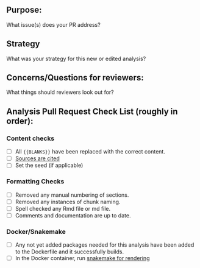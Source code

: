 ## Purpose:
What issue(s) does your PR address?

## Strategy
What was your strategy for this new or edited analysis?

## Concerns/Questions for reviewers:
What things should reviewers look out for?

## Analysis Pull Request Check List (roughly in order):

### Content checks
* [ ] All `{{BLANKS}}` have been replaced with the correct content.
* [ ] [Sources are cited](https://github.com/AlexsLemonade/refinebio-examples/blob/master/CONTRIBUTING.md#citing-sources-in-text)
* [ ] Set the seed (if applicable)

### Formatting Checks
* [ ] Removed any manual numbering of sections.
* [ ] Removed any instances of chunk naming.
* [ ] Spell checked any Rmd file or md file.
* [ ] Comments and documentation are up to date.

### Docker/Snakemake
* [ ] Any not yet added packages needed for this analysis have been added to the Dockerfile and it successfully builds.
* [ ] In the Docker container, run [snakemake for rendering](https://github.com/AlexsLemonade/refinebio-examples/CONTRIBUTING.md#how-to-re-render-the-notebooks)
